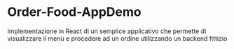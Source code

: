 # Order-Food-AppDemo
Implementazione in React di un semplice applicativo che permette di visualizzare il menù e procedere ad un ordine utilizzando un backend fittizio
